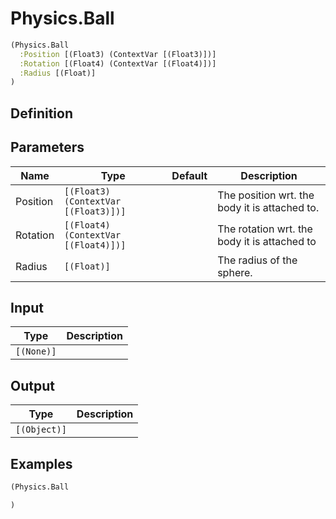 # Physics.Ball

```clojure
(Physics.Ball
  :Position [(Float3) (ContextVar [(Float3)])]
  :Rotation [(Float4) (ContextVar [(Float4)])]
  :Radius [(Float)]
)
```

## Definition


## Parameters
| Name | Type | Default | Description |
|------|------|---------|-------------|
| Position | `[(Float3) (ContextVar [(Float3)])]` |  | The position wrt. the body it is attached to. |
| Rotation | `[(Float4) (ContextVar [(Float4)])]` |  | The rotation  wrt. the body it is attached to |
| Radius | `[(Float)]` |  | The radius of the sphere. |


## Input
| Type | Description |
|------|-------------|
| `[(None)]` |  |


## Output
| Type | Description |
|------|-------------|
| `[(Object)]` |  |


## Examples

```clojure
(Physics.Ball

)
```
